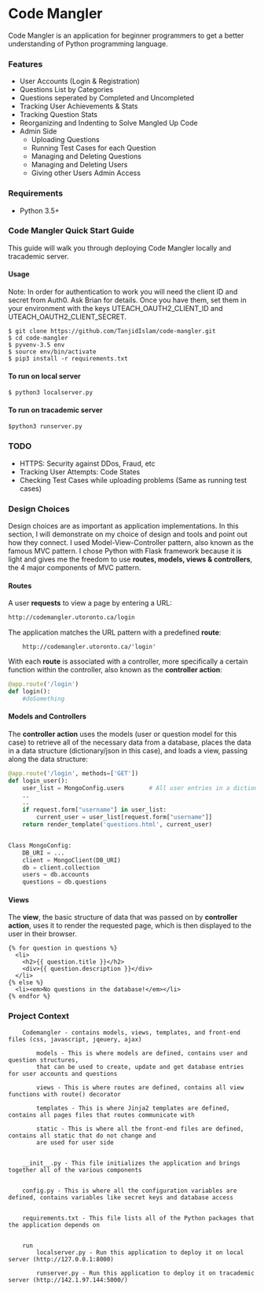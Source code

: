 # Code Mangler
Code Mangler is an application for beginner programmers to get a better understanding of Python programming language.


### Features
- User Accounts (Login & Registration)
- Questions List by Categories
- Questions seperated by Completed and Uncompleted
- Tracking User Achievements & Stats
- Tracking Question Stats
- Reorganizing and Indenting to Solve Mangled Up Code
- Admin Side
    - Uploading Questions
    - Running Test Cases for each Question
    - Managing and Deleting Questions
    - Managing and Deleting Users
    - Giving other Users Admin Access


### Requirements
- Python 3.5+


### Code Mangler Quick Start Guide

This guide will walk you through deploying Code Mangler locally and tracademic server.

#### Usage

Note: In order for authentication to work you will need the client ID and secret from Auth0. Ask Brian for details.
Once you have them, set them in your environment with the keys UTEACH_OAUTH2_CLIENT_ID and UTEACH_OAUTH2_CLIENT_SECRET.

```console
$ git clone https://github.com/TanjidIslam/code-mangler.git
$ cd code-mangler
$ pyvenv-3.5 env
$ source env/bin/activate
$ pip3 install -r requirements.txt
```

#### To run on local server
```console
$ python3 localserver.py
```

#### To run on tracademic server
```console
$python3 runserver.py
```

### TODO
- HTTPS: Security against DDos, Fraud, etc
- Tracking User Attempts: Code States
- Checking Test Cases while uploading problems (Same as running test cases)

### Design Choices
Design choices are as important as application implementations. In this section, I will demonstrate on my choice of design and tools and point out how they connect.
I used Model-View-Controller pattern, also known as the famous MVC pattern. I chose Python with Flask framework because it is light and gives me the freedom to use <b>routes, models, views & controllers</b>, the 4 major components of MVC pattern.

#### Routes
A user <b>requests</b> to view a page by entering a URL:
```HTML
http://codemangler.utoronto.ca/login
```

The application matches the URL pattern with a predefined <b>route</b>:
```
    http://codemangler.utoronto.ca/'login'
```

With each <b>route</b> is associated with a controller, more specifically a certain function within the controller, also known as the <b>controller action</b>:
```python
@app.route('/login')
def login():
    #doSomething
```

#### Models and Controllers
The <b>controller action</b> uses the models (user or question model for this case) to retrieve all of the necessary data from a database, places the data in a data structure (dictionary/json in this case), and loads a view, passing along the data structure:
```python
@app.route('/login', methods=['GET'])
def login_user():
    user_list = MongoConfig.users       # All user entries in a dictionary
    ..
    ..
    if request.form["username"] in user_list:
        current_user = user_list[request.form["username"]]
    return render_template('questions.html', current_user)


Class MongoConfig:
    DB_URI = ...
    client = MongoClient(DB_URI)
    db = client.collection
    users = db.accounts
    questions = db.questions
```

#### Views
The <b>view</b>, the basic structure of data that was passed on by <b>controller action</b>, uses it to render the requested page, which is then displayed to the user in their browser.
```jinja2
{% for question in questions %}
  <li>
    <h2>{{ question.title }}</h2>
    <div>{{ question.description }}</div>
  </li>
{% else %}
  <li><em>No questions in the database!</em></li>
{% endfor %}
```

### Project Context
        Codemangler - contains models, views, templates, and front-end files (css, javascript, jqeuery, ajax)

            models - This is where models are defined, contains user and question structures,
            that can be used to create, update and get database entries for user accounts and questions

            views - This is where routes are defined, contains all view functions with route() decorator

            templates - This is where Jinja2 templates are defined, contains all pages files that routes communicate with

            static - This is where all the front-end files are defined, contains all static that do not change and
            are used for user side


        __init__.py - This file initializes the application and brings together all of the various components


        config.py - This is where all the configuration variables are defined, contains variables like secret keys and database access


        requirements.txt - This file lists all of the Python packages that the application depends on


        run
            localserver.py - Run this application to deploy it on local server (http://127.0.0.1:8000)

            runserver.py - Run this application to deploy it on tracademic server (http://142.1.97.144:5000/)




